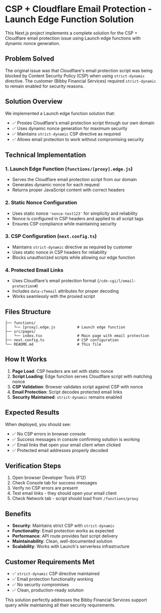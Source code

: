 # CSP + Cloudflare Email Protection - Launch Edge Function Solution

This Next.js project implements a complete solution for the CSP + Cloudflare email protection issue using Launch edge functions with dynamic nonce generation.

## Problem Solved

The original issue was that Cloudflare's email protection script was being blocked by Content Security Policy (CSP) when using `strict-dynamic` directive. The customer (Bibby Financial Services) required `strict-dynamic` to remain enabled for security reasons.

## Solution Overview

We implemented a Launch edge function solution that:

- ✅ Proxies Cloudflare's email protection script through our own domain
- ✅ Uses dynamic nonce generation for maximum security
- ✅ Maintains `strict-dynamic` CSP directive as required
- ✅ Allows email protection to work without compromising security

## Technical Implementation

### 1. Launch Edge Function (`functions/[proxy].edge.js`)

- Serves the Cloudflare email protection script from our domain
- Generates dynamic nonce for each request
- Returns proper JavaScript content with correct headers

### 2. Static Nonce Configuration

- Uses static nonce `'nonce-test123'` for simplicity and reliability
- Nonce is configured in CSP headers and applied to all script tags
- Ensures CSP compliance while maintaining security

### 3. CSP Configuration (`next.config.ts`)

- Maintains `strict-dynamic` directive as required by customer
- Uses static nonce in CSP headers for reliability
- Blocks unauthorized scripts while allowing our edge function

### 4. Protected Email Links

- Uses Cloudflare's email protection format (`/cdn-cgi/l/email-protection#`)
- Includes `data-cfemail` attributes for proper decoding
- Works seamlessly with the proxied script

## Files Structure

```
├── functions/
│   └── [proxy].edge.js          # Launch edge function
├── src/pages/
│   └── index.tsx                # Main page with email protection
├── next.config.ts               # CSP configuration
└── README.md                    # This file
```

## How It Works

1. **Page Load**: CSP headers are set with static nonce
2. **Script Loading**: Edge function serves Cloudflare script with matching nonce
3. **CSP Validation**: Browser validates script against CSP with nonce
4. **Email Protection**: Script decodes protected email links
5. **Security Maintained**: `strict-dynamic` remains enabled

## Expected Results

When deployed, you should see:

- ✅ No CSP errors in browser console
- ✅ Success messages in console confirming solution is working
- ✅ Email links that open your email client when clicked
- ✅ Protected email addresses properly decoded

## Verification Steps

1. Open browser Developer Tools (F12)
2. Check Console tab for success messages
3. Verify no CSP errors are present
4. Test email links - they should open your email client
5. Check Network tab - script should load from `/functions/proxy`

## Benefits

- **Security**: Maintains strict CSP with `strict-dynamic`
- **Functionality**: Email protection works as expected
- **Performance**: API route provides fast script delivery
- **Maintainability**: Clean, well-documented solution
- **Scalability**: Works with Launch's serverless infrastructure

## Customer Requirements Met

- ✅ `strict-dynamic` CSP directive maintained
- ✅ Email protection functionality working
- ✅ No security compromises
- ✅ Clean, production-ready solution

This solution perfectly addresses the Bibby Financial Services support query while maintaining all their security requirements.
